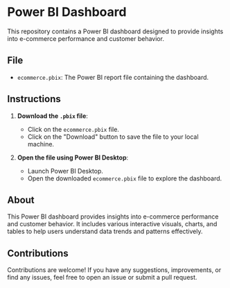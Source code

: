 # Power BI Dashboard

This repository contains a Power BI dashboard designed to provide insights into e-commerce performance and customer behavior.

## File

- `ecommerce.pbix`: The Power BI report file containing the dashboard.

## Instructions

1. **Download the `.pbix` file**:
   - Click on the `ecommerce.pbix` file.
   - Click on the "Download" button to save the file to your local machine.

2. **Open the file using Power BI Desktop**:
   - Launch Power BI Desktop.
   - Open the downloaded `ecommerce.pbix` file to explore the dashboard.

## About

This Power BI dashboard provides insights into e-commerce performance and customer behavior. It includes various interactive visuals, charts, and tables to help users understand data trends and patterns effectively.

## Contributions

Contributions are welcome! If you have any suggestions, improvements, or find any issues, feel free to open an issue or submit a pull request.
